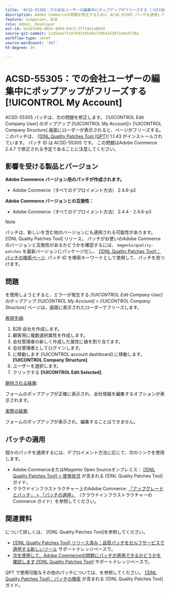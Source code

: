 ```yaml
---
title: 'ACSD-55305：での会社ユーザーの編集中にポップアップがフリーズする [!UICONTROL My Account]'
description: Adobe Commerceの問題を修正するために ACSD-55305 パッチを適用してください。この問題の場所は次のとおりです。 [!UICONTROL Edit Company User] のポップアップ [!UICONTROL My Account] &gt; [!UICONTROL Company Structure] 画面にローダーが表示されると、ページがフリーズする。
feature: Companies, B2B
role: Admin, Developer
exl-id: be2bfe08-d05e-485d-84c3-2ff14e1a8654
source-git-commit: 21d5bee77c87b93345e9e730642539f1e6b4730a
workflow-type: tm+mt
source-wordcount: '367'
ht-degree: 0%

---
```


# ACSD-55305：での会社ユーザーの編集中にポップアップがフリーズする [!UICONTROL My Account]

ACSD-55305 パッチは、次の問題を修正します。  [!UICONTROL Edit Company User] のポップアップ [!UICONTROL My Account]> [!UICONTROL Company Structure] 画面にローダーが表示されると、ページがフリーズする。 このパッチは、 [[!DNL Quality Patches Tool (QPT)]](/help/announcements/adobe-commerce-announcements/magento-quality-patches-released-new-tool-to-self-serve-quality-patches.md) 1.1.43 がインストールされています。 パッチ ID は ACSD-55305 です。 この問題はAdobe Commerce 2.4.7 で修正される予定であることに注意してください。

## 影響を受ける製品とバージョン

**Adobe Commerce バージョン用のパッチが作成されます。**

* Adobe Commerce（すべてのデプロイメント方法） 2.4.6-p2

**Adobe Commerce バージョンとの互換性：**

* Adobe Commerce（すべてのデプロイメント方法） 2.4.4 - 2.4.6-p3

>[!NOTE]
>
>パッチは、新しいを含む他のバージョンにも適用される可能性があります。 [!DNL Quality Patches Tool] リリース。 パッチがお使いのAdobe Commerceのバージョンと互換性があるかどうかを確認するには、 `magento/quality-patches` を最新バージョンにパッケージ化し、 [[!DNL Quality Patches Tool]：パッチの検索ページ](https://experienceleague.adobe.com/tools/commerce-quality-patches/index.html). パッチ ID を検索キーワードとして使用して、パッチを見つけます。

## 問題

を使用しようとすると、エラーが発生する *[!UICONTROL Edit Company User]* のポップアップ *[!UICONTROL My Account]* > *[!UICONTROL Company Structure]* ページは、画面に表示されたローダーでフリーズします。

<u>再現手順</u>:

1. B2B 会社を作成します。
1. 顧客用に複数選択属性を作成します。
1. 会社管理者の新しく作成した属性に値を割り当てます。
1. 会社管理者としてログインします。
1. に移動します [!UICONTROL account dashboard] に移動します。 **[!UICONTROL Company Structure]**.
1. ユーザーを選択します。
1. クリックする **[!UICONTROL Edit Selected]**.

<u>期待される結果</u>:

フォームのポップアップが正確に表示され、会社情報を編集するオプションが表示されます。

<u>実際の結果</u>:

フォームのポップアップが表示され、編集することはできません。

## パッチの適用

個々のパッチを適用するには、デプロイメント方法に応じて、次のリンクを使用します。

* Adobe CommerceまたはMagento Open Sourceオンプレミス： [[!DNL Quality Patches Tool] > 使用状況](https://experienceleague.adobe.com/docs/commerce-operations/tools/quality-patches-tool/usage.html) が含まれる [!DNL Quality Patches Tool] ガイド。
* クラウドインフラストラクチャー上のAdobe Commerce: [「アップグレードとパッチ」 > 「パッチの適用」](https://experienceleague.adobe.com/docs/commerce-cloud-service/user-guide/develop/upgrade/apply-patches.html) （クラウドインフラストラクチャーのCommerce ガイド）を参照してください。

## 関連資料

について詳しくは、 [!DNL Quality Patches Tool]を参照してください。

* [[!DNL Quality Patches Tool] リリース済み：品質パッチをセルフサービスで適用する新しいツール](/help/announcements/adobe-commerce-announcements/magento-quality-patches-released-new-tool-to-self-serve-quality-patches.md) サポートナレッジベースで。
* [次を使用して、Adobe Commerceの問題にパッチが適用できるかどうかを確認します [!DNL Quality Patches Tool]](/help/support-tools/patches-available-in-qpt-tool/check-patch-for-magento-issue-with-magento-quality-patches.md) サポートナレッジベースで。

QPT で使用可能なその他のパッチについては、を参照してください。 [[!DNL Quality Patches Tool]：パッチの検索](https://experienceleague.adobe.com/tools/commerce-quality-patches/index.html) が含まれる [!DNL Quality Patches Tool] ガイド。
